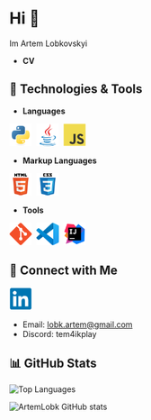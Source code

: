 # Hi 👋
Im Artem Lobkovskyi

- **CV**

## 🔧 Technologies & Tools

- **Languages**

<div>
  <img src="https://github.com/devicons/devicon/blob/master/icons/python/python-original.svg" title="python" alt="python" width="40" height="40"/>&nbsp;
  <img src="https://github.com/devicons/devicon/blob/master/icons/java/java-original.svg" title="java" alt="java" width="40" height="40"/>&nbsp;
  <img src="https://github.com/devicons/devicon/blob/master/icons/javascript/javascript-original.svg" title="javascript" alt="javascript" width="40" height="40"/>&nbsp;
</div>

- **Markup Languages**
<div>
    <img src="https://github.com/devicons/devicon/blob/master/icons/html5/html5-original-wordmark.svg" title="html" alt="html" width="40" height="40"/>&nbsp;
    <img src="https://github.com/devicons/devicon/blob/master/icons/css3/css3-original-wordmark.svg" title="css" alt="css" width="40" height="40"/>&nbsp;
</div>

- **Tools**
<div>
  <img src="https://github.com/devicons/devicon/blob/master/icons/git/git-original.svg" title="git" alt="git" width="40" height="40"/>&nbsp;
  <img src="https://github.com/devicons/devicon/blob/master/icons/vscode/vscode-original.svg" title="vscode" alt="vscode" width="40" height="40"/>&nbsp;
  <img src="https://github.com/devicons/devicon/blob/master/icons/intellij/intellij-original.svg" title="intellij" alt="intellij" width="40" height="40"/>&nbsp;
</div>


## 🤝 Connect with Me

<a href="https://www.linkedin.com/in/artem-lobkovskyi-199411270/" target="_blank">
  <img src="https://github.com/devicons/devicon/blob/master/icons/linkedin/linkedin-original.svg" title="linkedin" alt="linkedin" width="40" height="40"/>
</a>


- Email: lobk.artem@gmail.com
- Discord: tem4ikplay


## 📊 GitHub Stats
![Top Languages](https://github-readme-stats.vercel.app/api/top-langs/?username=ArtemLobk&theme=holi)

![ArtemLobk GitHub stats](https://github-readme-stats.vercel.app/api?username=Artemlobk&theme=holi&show_icons=true)


